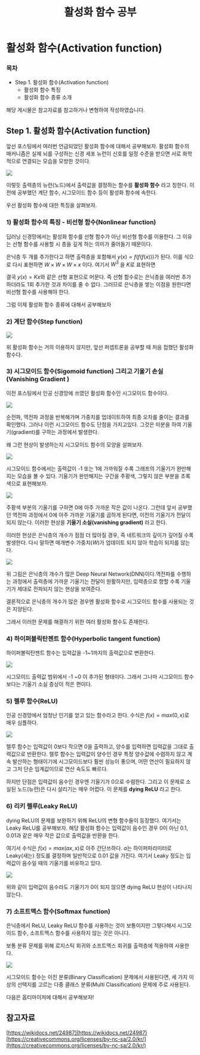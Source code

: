 ﻿---  
title:  "활성화 함수 공부"  
  
categories:  
 - Deep learning  
tags:  
 - Study, Deep learning
 
---
# 활성화 함수(Activation function)
### 목차

-  Step 1. 활성화 함수(Activation function)
	 *  활성화 함수 특징
	 * 활성화 함수 종류 소개 


해당 게시물은 참고자료를 참고하거나 변형하여 작성하였습니다.

## Step 1. 활성화 함수(Activation function)

앞선 포스팅에서 여러번 언급되었던 활성화 함수에 대해서 공부해보자. 활성화 함수의 매커니즘은 실제 뇌를 구성하는 신경 세포 뉴런이 신호를 일정 수준을 받으면 서로 화학적으로 연결되는 모습을 모방한 것이다.

![](https://t1.daumcdn.net/cfile/tistory/99FC1C425BB6EB150A)

이렇듯 출력층의 뉴런(노드)에서 출력값을 결정하는 함수를 **활성화 함수** 라고 칭한다.  이전에 공부했던 계단 함수, 시그모이드 함수 등이 활성화 함수에 속한다.

 우선 활성화 함수에 대한 특징을 살펴보자.

### 1) 활성화 함수의 특징 - 비선형 함수(Nonlinear function)

딥러닝 신경망에서는 활성화 함수를 선형 함수가 아닌 비선형 함수를 이용한다. 그 이유는 선형 함수를 사용할 시 층을 깊게 하는 의미가 줄어들기 때문이다.


은닉층 두 개를 추가한다고 하면 출력층을 포함해서 $y(x) = f(f(f(x)))$가 된다. 
이를 식으로 다시 표현하면  $W×W×W×x$ 이다. 여기서 $W^3$ 을 $K$로 표현하면 

결국 $y(x) = Kx$와 같은 선형 표현으로 머문다. 즉 선형 함수로는 은닉층을 여러번 추가하더라도 1회 추가한 것과 차이를 줄 수 없다.
그러므로 은닉층을 쌓는 이점을 원한다면 비선형 함수를 사용해야 한다.

그럼 이제 활성화 함수 종류에 대해서 공부해보자

### 2) 계단 함수(Step function)

![](https://wikidocs.net/images/page/24987/step_function.PNG)
 
 위 활성화 함수는 거의 이용하지 않지만, 앞선 퍼셉트론을 공부할 때 처음 접했던 활성화 함수다.

### 3) 시그모이드 함수(Sigomoid function) 그리고 기울기 손실(Vanishing Gradient )

이전 포스팅에서 인공 신경망에 쓰였던 활성화 함수인 시그모이드 함수이다. 

![](https://wikidocs.net/images/page/60683/simple-neural-network.png)

순전파, 역전파 과정을 반복해가며 가중치를 업데이트하여 최종 오차를 줄이는 결과를 확인했다. 그러나 이런 시그모이드 함수도 단점을 가지고있다. 그것은 미분을 하여 기울기(gradient)를 구하는 과정에서 발생한다. 

왜 그런 현상이 발생하는지 시그모이드 함수의 모양을 살펴보자.

![](https://wikidocs.net/images/page/60683/%EC%8B%9C%EA%B7%B8%EB%AA%A8%EC%9D%B4%EB%93%9C%ED%95%A8%EC%88%981.PNG)

시그모이드 함수에서는 출력값이 -1 또는 1에 가까워질 수록 그래프의 기울기가 완만해지는 모습을 볼 수 있다. 기울기가 완만해지는 구간을 주황색, 그렇지 않은 부분을 초록색으로 표현해보자.

![](https://wikidocs.net/images/page/60683/%EC%8B%9C%EA%B7%B8%EB%AA%A8%EC%9D%B4%EB%93%9C%ED%95%A8%EC%88%982.PNG)

주황색 부분의 기울기를 구하면 0에 아주 가까운 작은 값이 나온다. 그런데 앞서 공부했던 역전파 과정에서 0에 아주 가까운 기울기를 곱하게 된다면, 이전의 기울기가 전달이 되지 않는다. 이러한 현상을 **기울기 소실(vanishing gradient)** 라고 한다. 

이러한 현상은 은닉층의 개수가 점점 더 많아질 경우, 즉 네트워크의 깊이가 깊어질 수록 발생한다. 다시 말하면 매개변수 가중치($W$)가 업데이트 되지 않아 학습이 되지를 않는다.

![](https://wikidocs.net/images/page/60683/%EA%B8%B0%EC%9A%B8%EA%B8%B0_%EC%86%8C%EC%8B%A4.png)

위 그림은 은닉층의 개수가 많은 Deep Neural Network(DNN)이다.역전파를 수행하는 과정에서 출력층에 가까운 기울기는 전달이 원활하지만, 입력층으로 향할 수록 기울기가 제대로 전파되지 않는 현상을 보여준다.

결론적으로 은닉층의 개수가 많은 경우엔 활성화 함수로 시그모이드 함수를 사용되는 것은 지양된다.

그래서 이러한 문제를 해결하기 위한 여러 활성화 함수도 존재한다.

### 4) 하이퍼볼릭탄젠트 함수(Hyperbolic tangent function)

하이퍼볼릭탄젠트 함수는 입력값을 -1~1까지의 출력값으로 변환한다.  

![](https://wikidocs.net/images/page/60683/%ED%95%98%EC%9D%B4%ED%8D%BC%EB%B3%BC%EB%A6%AD%ED%83%84%EC%A0%A0%ED%8A%B8.PNG)

시그모이드 출력값 범위에서 -1 ~0 이 추가된 형태이다. 그래서 그나마 시그모이드 함수보다는 기울기 소실 증상이 적은 편이다.

### 5) 렐루 함수(ReLU)

인공 신경망에서 엄청난 인기를 얻고 있는 함수라고 한다. 수식은 $f(x) = max(0,x)$로 매우 심플하다.

![](https://wikidocs.net/images/page/60683/%EB%A0%90%EB%A3%A8%ED%95%A8%EC%88%98.PNG)

렐루 함수는 입력값이 0보다 작으면 0을 출력하고, 양수를 입력하면 입력값을 그대로 출력값으로 반환한다. 렐루 함수는 입력값이 양수인 경우 특정 양수값에 수렴하지 않고 계속 발산하는 형태이기에 시그모이드보다 훨씬 성능이 좋으며, 어떤 연산이 필요하지 않고 그저 단순 임계값이므로 연산 속도도 빠르다. 

하지만 단점은 입력값이 음수인 경우엔 기울기가 0으로 수렴한다. 그리고 이 문제로 소실된 노드(뉴런)은 다시 살리기는 매우 어렵다. 이 문제를 **dying ReLU** 라고 한다.

### 6) 리키 렐루(Leaky ReLU)

dying ReLU의 문제를 보완하기 위해 ReLU의 변형 함수들이 등장했다. 여기서는 Leaky ReLU를 공부해보자. 해당 활성화 함수는 입력값이 음수인 경우 0이 아닌 0.1, 0.01과 같은 매우 작은 값으로 출력값을 반환을 한다.

여기서 수식은 $f(x) = max(ax, x)$로 아주 간단쓰하다. $a$는 하이퍼파라미터로 Leaky(새는) 정도를 결정하며 일반적으로 0.01 값을 가진다. 여기서 Leaky 정도는 입력값이 음수일 때의 기울기를 비유하고 있다.

![](https://wikidocs.net/images/page/60683/%EB%A6%AC%ED%82%A4%EB%A0%90%EB%A3%A8.PNG)

위와 같이 입력값이 음수라도 기울기가 0이 되지 않으면 dying ReLU 현상이 나타나지 않는다.

### 7) 소프트맥스 함수(Softmax function)

은닉층에서 ReLU, Leaky ReLU 함수를 사용하는 것이 보통이지만 그렇다해서 시그모이드 함수, 소프트맥스 함수를 사용하지 않는 것은 아니다.

보통 분류 문제를 위해 로지스틱 회귀와 소프트맥스 회귀를 출력층에 적용하여 사용한다.

![](https://wikidocs.net/images/page/60683/%EC%86%8C%ED%94%84%ED%8A%B8%EB%A7%A5%EC%8A%A4.PNG)

시그모이드 함수는 이진 분류(Binary Classification) 문제에서 사용된다면, 세 가지 이상의 선택지를 고르는 다중 클래스 분류(Multi Classification) 문제에 주로 사용된다.

다음은 옵티마이저에 대해서 공부해보자!

## 참고자료

[https://wikidocs.net/24987](https://wikidocs.net/24987)
[https://creativecommons.org/licenses/by-nc-sa/2.0/kr/](https://creativecommons.org/licenses/by-nc-sa/2.0/kr/)
